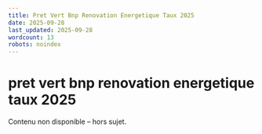 ```yaml
---
title: Pret Vert Bnp Renovation Energetique Taux 2025
date: 2025-09-28
last_updated: 2025-09-28
wordcount: 13
robots: noindex
---
```


# pret vert bnp renovation energetique taux 2025

Contenu non disponible – hors sujet.